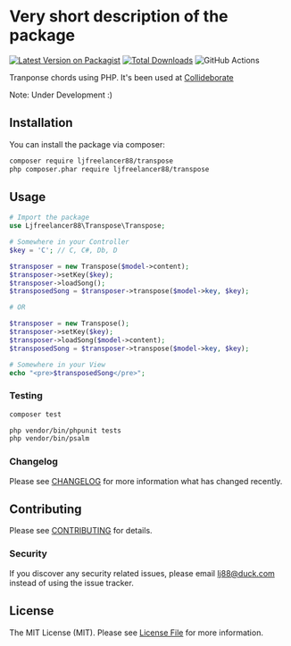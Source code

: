 # Very short description of the package

[![Latest Version on Packagist](https://img.shields.io/packagist/v/ljfreelancer88/transpose.svg?style=flat-square)](https://packagist.org/packages/ljfreelancer88/transpose)
[![Total Downloads](https://img.shields.io/packagist/dt/ljfreelancer88/transpose.svg?style=flat-square)](https://packagist.org/packages/ljfreelancer88/transpose)
![GitHub Actions](https://github.com/ljfreelancer88/transpose/actions/workflows/main.yml/badge.svg)

Tranponse chords using PHP. It's been used at [Collideborate](https://collideborate.me)

Note: Under Development :)

## Installation

You can install the package via composer:

```bash
composer require ljfreelancer88/transpose
php composer.phar require ljfreelancer88/transpose
```

## Usage

```php
# Import the package
use Ljfreelancer88\Transpose\Transpose;

# Somewhere in your Controller
$key = 'C'; // C, C#, Db, D

$transposer = new Transpose($model->content);
$transposer->setKey($key);
$transposer->loadSong();
$transposedSong = $transposer->transpose($model->key, $key);

# OR

$transposer = new Transpose();
$transposer->setKey($key);
$transposer->loadSong($model->content);
$transposedSong = $transposer->transpose($model->key, $key);

# Somewhere in your View
echo "<pre>$transposedSong</pre>";
```

### Testing

```bash
composer test

php vendor/bin/phpunit tests
php vendor/bin/psalm
```

### Changelog

Please see [CHANGELOG](CHANGELOG.md) for more information what has changed recently.

## Contributing

Please see [CONTRIBUTING](CONTRIBUTING.md) for details.

### Security

If you discover any security related issues, please email lj88@duck.com instead of using the issue tracker.

## License

The MIT License (MIT). Please see [License File](LICENSE.md) for more information.
